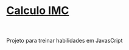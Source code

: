 # [Calculo IMC](https://vgd15.github.io/Calculo-IMC/)
<br>
<br>
Projeto para treinar habilidades em JavasCript
